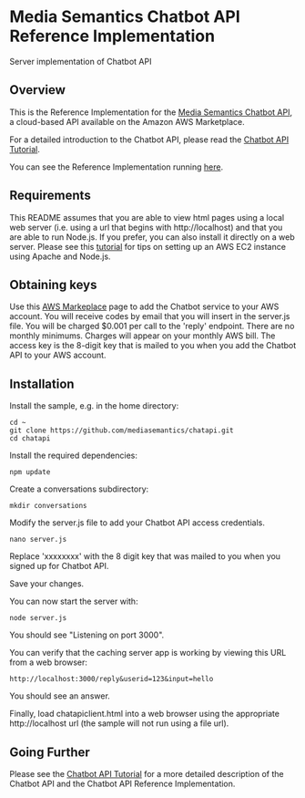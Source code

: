 # Media Semantics Chatbot API Reference Implementation
Server implementation of Chatbot API

## Overview
This is the Reference Implementation for the [Media Semantics Chatbot API](https://aws.amazon.com/marketplace/pp/B088HFTD41), a cloud-based API available on the Amazon AWS Marketplace.

For a detailed introduction to the Chatbot API, please read the [Chatbot API Tutorial](https://www.mediasemantics.com/apitutorial4.html). 

You can see the Reference Implementation running [here](https://mediasemantics.com/chatapiclient.html). 

## Requirements
This README assumes that you are able to view html pages using a local web server (i.e. using a url that begins with http://localhost) and that you are able to run Node.js. 
If you prefer, you can also install it directly on a web server. Please see this [tutorial](https://www.mediasemantics.com/apitutorial2.html) for tips on
setting up an AWS EC2 instance using Apache and Node.js.

## Obtaining keys
Use this [AWS Markeplace](https://aws.amazon.com/marketplace/pp/B088HFTD41) page to add the
Chatbot service to your AWS account. You will receive codes by email that you will insert in the server.js file. You will be charged $0.001 per call to the 'reply' endpoint. There are no monthly minimums. 
Charges will appear on your monthly AWS bill. The access key is the 8-digit key that is mailed to you when you add the Chatbot API to your AWS account. 

## Installation
Install the sample, e.g. in the home directory:
```
cd ~  
git clone https://github.com/mediasemantics/chatapi.git  
cd chatapi
```

Install the required dependencies:
```
npm update
```

Create a conversations subdirectory:
```
mkdir conversations
```

Modify the server.js file to add your Chatbot API access credentials.
```
nano server.js
```
Replace 'xxxxxxxx' with the 8 digit key that was mailed to you when you signed up for Chatbot API.

Save your changes.

You can now start the server with:
```
node server.js
```
You should see "Listening on port 3000".

You can verify that the caching server app is working by viewing this URL from a web browser:
```
http://localhost:3000/reply&userid=123&input=hello
```
You should see an answer.

Finally, load chatapiclient.html into a web browser using the appropriate http://localhost url (the sample will not run using a file url).

## Going Further

Please see the [Chatbot API Tutorial](https://www.mediasemantics.com/apitutorial4.html) for a more detailed description of the Chatbot API and the Chatbot API Reference Implementation.





